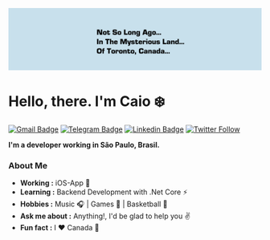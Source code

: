![Scott](https://github.com/caioalcn/caioalcn/blob/master/toronto.png "Scott")
# Hello, there. I'm Caio :snowflake:
[![Gmail Badge](https://img.shields.io/badge/-Gmail-c14438?style=flat-square&logo=Gmail&logoColor=white&link=mailto:caioalcntara@gmail.com)](mailto:caioalcntara@gmail.com)
[![Telegram Badge](https://img.shields.io/badge/-Telegram-1ca0f1?style=flat-square&labelColor=1ca0f1&logo=telegram&logoColor=white&link=https://t.me/caioalcn)](https://t.me/caioalcn)
[![Linkedin Badge](https://img.shields.io/badge/-LinkedIn-blue?style=flat-square&logo=Linkedin&logoColor=white&link=https://www.linkedin.com/in/caio-alcantara/)](https://www.linkedin.com/in/caio-alcantara/)
[![Twitter Follow](https://img.shields.io/twitter/follow/caiowk.svg?style=social)](https://twitter.com/caiowk)

**I'm a developer working in São Paulo, Brasil.**

### About Me
-  **Working :** iOS-App :iphone:
-  **Learning :** Backend Development with .Net Core :zap:
-  **Hobbies :** Music :headphones: | Games :space_invader: | Basketball :basketball:
-  **Ask me about :** Anything!, I'd be glad to help you :v:
-  **Fun fact :** I :heart: Canada :maple_leaf:
